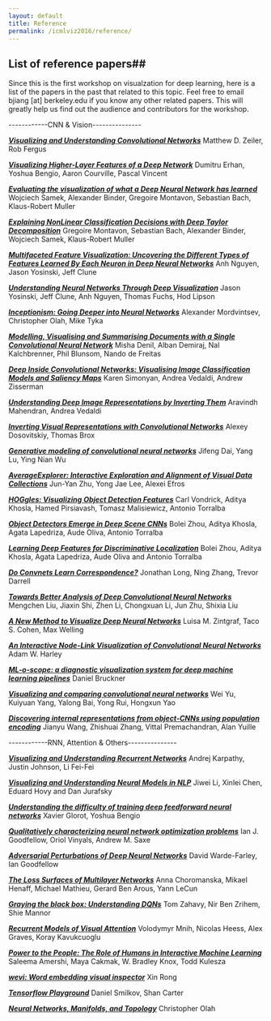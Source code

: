 ```yaml
---
layout: default
title: Reference
permalink: /icmlviz2016/reference/
---
```


## List of reference papers##

Since this is the first workshop on visualzation for deep learning, here is a list of the papers in the past that related to this topic. 
Feel free to email bjiang [at] berkeley.edu if you know any other related papers. This will greatly help us find out the audience and contributors for the workshop. 

------------CNN & Vision---------------

***[Visualizing and Understanding Convolutional Networks]***
Matthew D. Zeiler, Rob Fergus

***[Visualizing Higher-Layer Features of a Deep Network]***
Dumitru Erhan, Yoshua Bengio, Aaron Courville, Pascal Vincent

***[Evaluating the visualization of what a Deep Neural Network has learned]***
Wojciech Samek, Alexander Binder, Gregoire Montavon, Sebastian Bach,  Klaus-Robert Muller

***[Explaining NonLinear Classification Decisions with Deep Taylor Decomposition]***
Gregoire Montavon, Sebastian Bach, Alexander Binder, Wojciech Samek, Klaus-Robert Muller

***[Multifaceted Feature Visualization: Uncovering the Different Types of Features Learned By Each Neuron in Deep Neural Networks]***
Anh Nguyen, Jason Yosinski, Jeff Clune

***[Understanding Neural Networks Through Deep Visualization]***
Jason Yosinski, Jeff Clune, Anh Nguyen, Thomas Fuchs, Hod Lipson

***[Inceptionism: Going Deeper into Neural Networks]*** 
Alexander Mordvintsev, Christopher Olah,  Mike Tyka

***[Modelling, Visualising and Summarising Documents with a Single Convolutional Neural Network]***
Misha Denil, Alban Demiraj, Nal Kalchbrenner, Phil Blunsom, Nando de Freitas

***[Deep Inside Convolutional Networks: Visualising Image Classification Models and Saliency Maps]***
Karen Simonyan, Andrea Vedaldi, Andrew Zisserman

***[Understanding Deep Image Representations by Inverting Them]***
Aravindh Mahendran, Andrea Vedaldi

***[Inverting Visual Representations with Convolutional Networks]***
Alexey Dosovitskiy, Thomas Brox

***[Generative modeling of convolutional neural networks]***
Jifeng Dai, Yang Lu, Ying Nian Wu

***[AverageExplorer: Interactive Exploration and Alignment of Visual Data Collections]***
Jun-Yan Zhu, Yong Jae Lee, Alexei Efros

***[HOGgles: Visualizing Object Detection Features]***
Carl Vondrick, Aditya Khosla, Hamed Pirsiavash, Tomasz Malisiewicz, Antonio Torralba

***[Object Detectors Emerge in Deep Scene CNNs]*** 
Bolei Zhou, Aditya Khosla, Agata Lapedriza, Aude Oliva, Antonio Torralba

***[Learning Deep Features for Discriminative Localization]*** 
Bolei Zhou, Aditya Khosla, Agata Lapedriza, Aude Oliva and Antonio Torralba  

***[Do Convnets Learn Correspondence?]***
Jonathan Long, Ning Zhang, Trevor Darrell

***[Towards Better Analysis of Deep Convolutional Neural Networks]***
Mengchen Liu, Jiaxin Shi, Zhen Li, Chongxuan Li, Jun Zhu, Shixia Liu

***[A New Method to Visualize Deep Neural Networks]***
Luisa M. Zintgraf, Taco S. Cohen, Max Welling

***[An Interactive Node-Link Visualization of Convolutional Neural Networks]***
Adam W. Harley

***[ML-o-scope: a diagnostic visualization system for deep machine learning pipelines]***
Daniel Bruckner

***[Visualizing and comparing convolutional neural networks]***
Wei Yu, Kuiyuan Yang, Yalong Bai, Yong Rui, Hongxun Yao

***[Discovering internal representations from object-CNNs using population encoding]***
Jianyu Wang, Zhishuai Zhang, Vittal Premachandran, Alan Yuille

------------RNN, Attention & Others---------------

***[Visualizing and Understanding Recurrent Networks]***
Andrej Karpathy, Justin Johnson, Li Fei-Fei

***[Visualizing and Understanding Neural Models in NLP]***
Jiwei Li, Xinlei Chen, Eduard Hovy and Dan Jurafsky

***[Understanding the difficulty of training deep feedforward neural networks]***
Xavier Glorot, Yoshua Bengio

***[Qualitatively characterizing neural network optimization problems]***
Ian J. Goodfellow, Oriol Vinyals, Andrew M. Saxe

***[Adversarial Perturbations of Deep Neural Networks]***
David Warde-Farley, Ian Goodfellow

***[The Loss Surfaces of Multilayer Networks]***
Anna Choromanska, Mikael Henaff, Michael Mathieu, Gerard Ben Arous, Yann LeCun

***[Graying the black box: Understanding DQNs]***
Tom Zahavy, Nir Ben Zrihem, Shie Mannor 

***[Recurrent Models of Visual Attention]***
Volodymyr Mnih, Nicolas Heess, Alex Graves, Koray Kavukcuoglu

***[Power to the People: The Role of Humans in Interactive Machine Learning]***
Saleema Amershi, Maya Cakmak, W. Bradley Knox, Todd Kulesza

***[wevi: Word embedding visual inspector]***
Xin Rong

***[Tensorflow Playground]***
Daniel Smilkov, Shan Carter

***[Neural Networks, Manifolds, and Topology]***
Christopher Olah




[Multifaceted Feature Visualization: Uncovering the Different Types of Features Learned By Each Neuron in Deep Neural Networks]: http://arxiv.org/pdf/1602.03616v1.pdf

[Modelling, Visualising and Summarising Documents with a Single Convolutional Neural Network]:http://arxiv.org/pdf/1406.3830v1.pdf


[Deep Inside Convolutional Networks: Visualising Image Classification Models and Saliency Maps]: http://arxiv.org/pdf/1312.6034.pdf

[Understanding Deep Image Representations by Inverting Them]:http://www.robots.ox.ac.uk/~vedaldi//assets/pubs/mahendran15understanding.pdf


[Visualizing Higher-Layer Features of a Deep Network]:http://igva2012.wikispaces.asu.edu/file/view/Erhan+2009+Visualizing+higher+layer+features+of+a+deep+network.pdf


[Visualizing and Understanding Convolutional Networks]:https://www.cs.nyu.edu/~fergus/papers/zeilerECCV2014.pdf


[Understanding Neural Networks Through Deep Visualization]:http://arxiv.org/abs/1506.06579


[An Interactive Node-Link Visualization of Convolutional Neural Networks]:http://link.springer.com/chapter/10.1007/978-3-319-27857-5_77

[ML-o-scope: a diagnostic visualization system for deep machine learning pipelines]:http://www.eecs.berkeley.edu/Pubs/TechRpts/2014/EECS-2014-99.pdf

[Visualizing and comparing convolutional neural networks]:http://arxiv.org/pdf/1412.6631v2.pdf

[Generative modeling of convolutional neural networks]:http://arxiv.org/pdf/1412.6296v2.pdf

[Discovering internal representations from object-CNNs using population encoding]:http://arxiv.org/pdf/1511.06855v2.pdf

[Visualizing and Understanding Recurrent Networks]:http://arxiv.org/pdf/1506.02078v2.pdf

[Understanding the difficulty of training deep feedforward neural networks]:http://jmlr.org/proceedings/papers/v9/glorot10a/glorot10a.pdf

[Visualizing and Understanding Neural Models in NLP]:http://arxiv.org/pdf/1506.01066v2.pdf

[Graying the black box: Understanding DQNs]:http://arxiv.org/pdf/1602.02658v3.pdf

[Evaluating the visualization of what a Deep Neural Network has learned]: http://arxiv.org/pdf/1509.06321v1.pdf

[Inceptionism: Going Deeper into Neural Networks]: http://googleresearch.blogspot.ch/2015/06/inceptionism-going-deeper-into-neural.html

[AverageExplorer: Interactive Exploration and Alignment of Visual Data Collections]: http://www.eecs.berkeley.edu/~junyanz/projects/averageExplorer/

[HOGgles: Visualizing Object Detection Features]: http://web.mit.edu/vondrick/ihog/

[Do Convnets Learn Correspondence?]: https://papers.nips.cc/paper/5420-do-convnets-learn-correspondence.pdf

[Power to the People: The Role of Humans in Interactive Machine Learning]: http://research.microsoft.com/en-us/um/people/samershi/papers/amershi_AIMagazine2014.pdf

[Explaining NonLinear Classification Decisions with Deep Taylor Decomposition]: http://arxiv.org/pdf/1512.02479v1.pdf

[Inverting Visual Representations with Convolutional Networks]: http://arxiv.org/pdf/1506.02753v3.pdf

[The Loss Surfaces of Multilayer Networks]: http://arxiv.org/pdf/1412.0233v3.pdf

[Tensorflow Playground]: http://playground.tensorflow.org/

[Neural Networks, Manifolds, and Topology]: http://colah.github.io/posts/2014-03-NN-Manifolds-Topology/

[Recurrent Models of Visual Attention]: http://arxiv.org/pdf/1406.6247v1.pdf

[wevi: Word embedding visual inspector]: http://ronxin.github.io/wevi/

[Qualitatively characterizing neural network optimization problems]: http://arxiv.org/pdf/1412.6544v6.pdf

[Object Detectors Emerge in Deep Scene CNNs]: http://arxiv.org/pdf/1412.6856v2.pdf

[Learning Deep Features for Discriminative Localization]: http://arxiv.org/pdf/1512.04150v1.pdf

[Adversarial Perturbations of Deep Neural Networks]: http://www-etud.iro.umontreal.ca/~wardefar/publications/adv_perturb_chapter.pdf

[Towards Better Analysis of Deep Convolutional Neural Networks]: http://arxiv.org/pdf/1604.07043v1.pdf

[A New Method to Visualize Deep Neural Networks]: http://arxiv.org/pdf/1603.02518v1.pdf


<script>
  (function(i,s,o,g,r,a,m){i['GoogleAnalyticsObject']=r;i[r]=i[r]||function(){
  (i[r].q=i[r].q||[]).push(arguments)},i[r].l=1*new Date();a=s.createElement(o),
  m=s.getElementsByTagName(o)[0];a.async=1;a.src=g;m.parentNode.insertBefore(a,m)
  })(window,document,'script','https://www.google-analytics.com/analytics.js','ga');

  ga('create', 'UA-48160406-2', 'auto');
  ga('send', 'pageview');

</script>